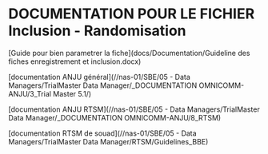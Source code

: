 # DOCUMENTATION POUR LE FICHIER Inclusion - Randomisation

 [Guide pour bien parametrer la fiche](docs/Documentation/Guideline des fiches enregistrement et inclusion.docx)

[documentation ANJU général](//nas-01/SBE/05 - Data Managers/TrialMaster Data Manager/_DOCUMENTATION OMNICOMM-ANJU/3_Trial Master 5.1/)


[documentation ANJU RTSM](//nas-01/SBE/05 - Data Managers/TrialMaster Data Manager/_DOCUMENTATION OMNICOMM-ANJU/8_RTSM)


[documentation RTSM de souad](//nas-01/SBE/05 - Data Managers/TrialMaster Data Manager/RTSM/Guidelines_BBE)
